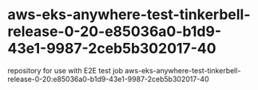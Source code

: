 # aws-eks-anywhere-test-tinkerbell-release-0-20-e85036a0-b1d9-43e1-9987-2ceb5b302017-40
repository for use with E2E test job aws-eks-anywhere-test-tinkerbell-release-0-20:e85036a0-b1d9-43e1-9987-2ceb5b302017-40
